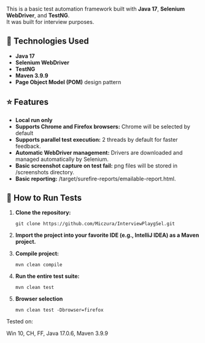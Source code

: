 

This is a basic test automation framework built with **Java 17**, **Selenium WebDriver**, and **TestNG**.  
It was built for interview purposes. 


## 🔧 Technologies Used

- **Java 17**
- **Selenium WebDriver**
- **TestNG**
- **Maven 3.9.9**
- **Page Object Model (POM)** design pattern

## ⭐ Features
- **Local run only**
- **Supports Chrome and Firefox browsers:** Chrome will be selected by default
- **Supports parallel test execution:** 2 threads by default for faster feedback.
- **Automatic WebDriver management:** Drivers are downloaded and managed automatically by Selenium.
- **Basic screenshot capture on test fail:** png files will be stored in /screenshots directory.
- **Basic reporting:** /target/surefire-reports/emailable-report.html.


## 🚀 How to Run Tests

1. **Clone the repository:**

   ```
   git clone https://github.com/Miczura/InterviewPlaygSel.git

2. **Import the project into your favorite IDE (e.g., IntelliJ IDEA) as a Maven project.**
3. **Compile project:**
   ```
   mvn clean compile
4. **Run the entire test suite:**
   ```
   mvn clean test

7. **Browser selection**
   ```
   mvn clean test -Dbrowser=firefox
Tested on:

Win 10, CH, FF, Java 17.0.6, Maven 3.9.9






